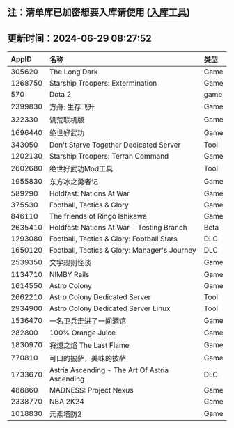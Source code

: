 ## 注：清单库已加密想要入库请使用 ([入库工具](https://github.com/BlankTMing/ManifestAutoUpdate/releases))

## 更新时间：2024-06-29 08:27:52
| AppID | 名称 | 类型  |
| :-------------------- | :----------------------------- | :----------- |
| 305620 | The Long Dark| Game |
| 1268750 | Starship Troopers: Extermination| Game |
| 570 | Dota 2| game |
| 2399830 | 方舟: 生存飞升| Game |
| 322330 | 饥荒联机版| Game |
| 1696440 | 绝世好武功| Game |
| 343050 | Don't Starve Together Dedicated Server| Tool |
| 1202130 | Starship Troopers: Terran Command| Game |
| 2602680 | 绝世好武功Mod工具| Tool |
| 1955830 | 东方冰之勇者记| Game |
| 589290 | Holdfast: Nations At War| Game |
| 375530 | Football, Tactics & Glory| Game |
| 846110 | The friends of Ringo Ishikawa| Game |
| 2635410 | Holdfast: Nations At War - Testing Branch| Beta |
| 1293080 | Football, Tactics & Glory: Football Stars| DLC |
| 1650120 | Football, Tactics & Glory: Manager's Journey| DLC |
| 2539350 | 文字规则怪谈| Game |
| 1134710 | NIMBY Rails| Game |
| 1614550 | Astro Colony| Game |
| 2662210 | Astro Colony Dedicated Server| Tool |
| 2934900 | Astro Colony Dedicated Server Linux| Tool |
| 1536470 | 一名卫兵走进了一间酒馆| Game |
| 282800 | 100% Orange Juice| Game |
| 1830970 | 将熄之焰 The Last Flame| Game |
| 770810 | 可口的披萨，美味的披萨| Game |
| 1733670 | Astria Ascending - The Art Of Astria Ascending| DLC |
| 488860 | MADNESS: Project Nexus| Game |
| 2338770 | NBA 2K24| Game |
| 1018830 | 元素塔防2| Game |
